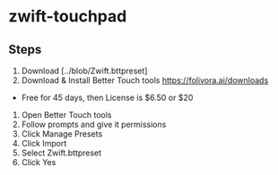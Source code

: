 # zwift-touchpad

## Steps
1. Download [../blob/Zwift.bttpreset]
1. Download & Install Better Touch tools https://folivora.ai/downloads
  * Free for 45 days, then License is $6.50 or $20
1. Open Better Touch tools
  1. Follow prompts and give it permissions
1. Click Manage Presets
1. Click Import
  1. Select Zwift.bttpreset
  1. Click Yes
